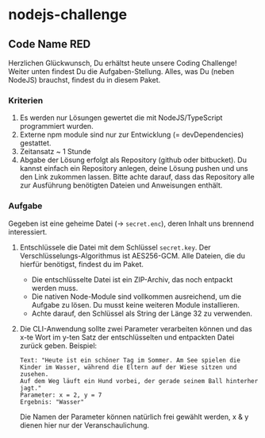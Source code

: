 # nodejs-challenge
## Code Name RED

Herzlichen Glückwunsch, Du erhältst heute unsere Coding Challenge! Weiter unten findest Du die Aufgaben-Stellung.
Alles, was Du (neben NodeJS) brauchst, findest du in diesem Paket.

### Kriterien
1. Es werden nur Lösungen gewertet die mit NodeJS/TypeScript programmiert wurden. 
2. Externe npm module sind nur zur Entwicklung (= devDependencies) gestattet.
3. Zeitansatz ~ 1 Stunde
4. Abgabe der Lösung erfolgt als Repository (github oder bitbucket). Du kannst einfach ein Repository anlegen, deine Lösung pushen und
 uns den Link zukommen lassen. Bitte achte darauf, dass das Repository alle zur Ausführung benötigten Dateien und Anweisungen enthält.

### Aufgabe

Gegeben ist eine geheime Datei (-> `secret.enc`), deren Inhalt uns brennend interessiert.
1. Entschlüssele die Datei mit dem Schlüssel `secret.key`. Der Verschlüsselungs-Algorithmus ist AES256-GCM. Alle Dateien, die du hierfür 
   benötigst, findest du im Paket. 
    - Die entschlüsselte Datei ist ein ZIP-Archiv, das noch entpackt werden muss.
    - Die nativen Node-Module sind vollkommen ausreichend, um die Aufgabe zu lösen. Du musst keine weiteren Module installieren.
    - Achte darauf, den Schlüssel als String der Länge 32 zu verwenden.
    

2. Die CLI-Anwendung sollte zwei Parameter verarbeiten können und das x-te Wort im y-ten Satz der entschlüsselten und entpackten Datei 
   zurück geben. 
   Beispiel:
   ```
   Text: "Heute ist ein schöner Tag im Sommer. Am See spielen die Kinder im Wasser, während die Eltern auf der Wiese sitzen und zusehen. 
   Auf dem Weg läuft ein Hund vorbei, der gerade seinem Ball hinterher jagt."
   Parameter: x = 2, y = 7
   Ergebnis: "Wasser" 
   ```
   Die Namen der Parameter können natürlich frei gewählt werden, x & y dienen hier nur der Veranschaulichung.
